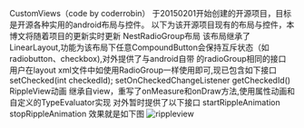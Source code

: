 CustomViews（code by coderrobin） 于20150201开始创建的开源项目，目标是开源各种实用的android布局与控件。
以下为该开源项目现有的布局与控件，本博文将随着项目的更新实时更新
NestRadioGroup布局
该布局继承了LinearLayout,功能为该布局下任意CompoundButton会保持互斥状态（如radiobutton、checkbox),对外提供了与android自带 的radioGroup相同的接口
用户在layout xml文件中如使用RadioGroup一样使用即可,现已包含如下接口
setChecked(int checkedId);
setOnCheckedChangeListener
getCheckedId()
RippleView动画
继承自view，重写了onMeasure和onDraw方法,使用属性动画和自定义的TypeEvaluator实现
对外暂时提供了以下接口
startRippleAnimation
stopRippleAnimation
效果就是如下图
![rippleview ](http://coderrobin.com/image/rippleview.gif  "rippleview")
